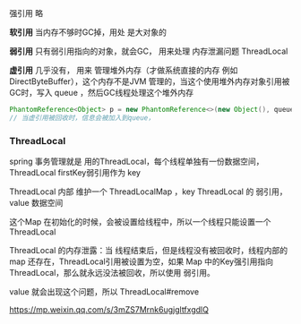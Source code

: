强引用 略

**软引用** 当内存不够时GC掉，用处 是大对象的

**弱引用** 只有弱引用指向的对象，就会GC， 用来处理 内存泄漏问题 ThreadLocal

**虚引用** 几乎没有， 用来 管理堆外内存（才做系统直接的内存 例如 DirectByteBuffer），这个内存不是JVM 管理的，当这个使用堆外内存对象引用被GC时，写入 queue ，然后GC线程处理这个堆外内存

```java
PhantomReference<Object> p = new PhantomReference<>(new Object(), queue);
// 当虚引用被回收时，信息会被加入到queue，
```

### ThreadLocal

spring 事务管理就是 用的ThreadLocal，每个线程单独有一份数据空间，ThreadLocal firstKey弱引用作为 key

ThreadLocal 内部 维护一个  ThreadLocalMap ，key ThreadLocal 的 弱引用，value 数据空间

这个Map 在初始化的时候，会被设置给线程中，所以一个线程只能设置一个ThreadLocal 

ThreadLocal 的内存泄露：当 线程结束后，但是线程没有被回收时，线程内部的map 还存在，ThreadLocal引用被设置为空，如果 Map 中的Key强引用指向ThreadLocal，那么就永远没法被回收，所以使用 弱引用。

value 就会出现这个问题，所以 ThreadLocal#remove

https://mp.weixin.qq.com/s/3mZS7Mrnk6ugjgltfxgdlQ